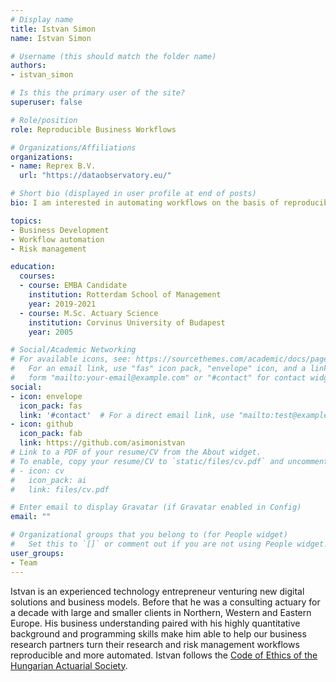 ```yaml
---
# Display name
title: Istvan Simon
name: Istvan Simon

# Username (this should match the folder name)
authors:
- istvan_simon

# Is this the primary user of the site?
superuser: false

# Role/position
role: Reproducible Business Workflows

# Organizations/Affiliations
organizations:
- name: Reprex B.V.
  url: "https://dataobservatory.eu/"

# Short bio (displayed in user profile at end of posts)
bio: I am interested in automating workflows on the basis of reproducible research principles from replication till audit.

topics:
- Business Development
- Workflow automation
- Risk management

education:
  courses:
  - course: EMBA Candidate 
    institution: Rotterdam School of Management
    year: 2019-2021
  - course: M.Sc. Actuary Science
    institution: Corvinus University of Budapest
    year: 2005

# Social/Academic Networking
# For available icons, see: https://sourcethemes.com/academic/docs/page-builder/#icons
#   For an email link, use "fas" icon pack, "envelope" icon, and a link in the
#   form "mailto:your-email@example.com" or "#contact" for contact widget.
social:
- icon: envelope
  icon_pack: fas
  link: '#contact'  # For a direct email link, use "mailto:test@example.org".
- icon: github
  icon_pack: fab
  link: https://github.com/asimonistvan
# Link to a PDF of your resume/CV from the About widget.
# To enable, copy your resume/CV to `static/files/cv.pdf` and uncomment the lines below.
# - icon: cv
#   icon_pack: ai
#   link: files/cv.pdf

# Enter email to display Gravatar (if Gravatar enabled in Config)
email: ""

# Organizational groups that you belong to (for People widget)
#   Set this to `[]` or comment out if you are not using People widget.
user_groups:
- Team
---
```


Istvan is an experienced technology entrepreneur venturing new digital solutions and business models. Before that he was a consulting actuary for a decade with large and smaller clients in Northern, Western and Eastern Europe. His business understanding paired with his highly quantitative background and programming skills make him able to help our business research partners turn their research and risk management workflows reproducible and more automated. Istvan follows the [Code of Ethics of the Hungarian Actuarial Society](http://actuary.hu/weblap2/wp-content/uploads/Etikai-Szabalyzat-20161111-clean.pdf).
